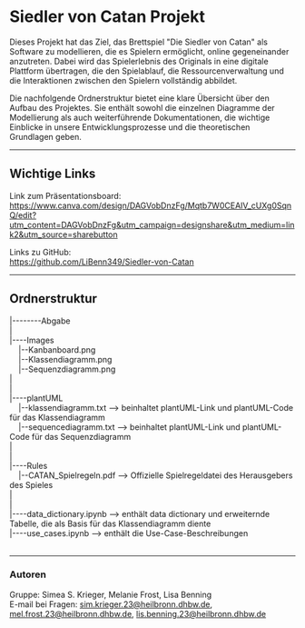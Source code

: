 # Siedler von Catan Projekt

Dieses Projekt hat das Ziel, das Brettspiel "Die Siedler von Catan" als Software zu modellieren, die es Spielern ermöglicht, online gegeneinander anzutreten. Dabei wird das Spielerlebnis des Originals in eine digitale Plattform übertragen, die den Spielablauf, die Ressourcenverwaltung und die Interaktionen zwischen den Spielern vollständig abbildet.<br>

Die nachfolgende Ordnerstruktur bietet eine klare Übersicht über den Aufbau des Projektes. Sie enthält sowohl die einzelnen Diagramme der Modellierung als auch weiterführende Dokumentationen, die wichtige Einblicke in unsere Entwicklungsprozesse und die theoretischen Grundlagen geben.

---

## Wichtige Links

Link zum Präsentationsboard:<br>
https://www.canva.com/design/DAGVobDnzFg/Mqtb7W0CEAIV_cUXg0SqnQ/edit?utm_content=DAGVobDnzFg&utm_campaign=designshare&utm_medium=link2&utm_source=sharebutton<br>

Links zu GitHub: <br>
https://github.com/LiBenn349/Siedler-von-Catan
 
---

## Ordnerstruktur

|--------Abgabe <br>
|<br>
|----Images<br>
&nbsp;&nbsp;&nbsp;&nbsp;|--Kanbanboard.png<br>
&nbsp;&nbsp;&nbsp;&nbsp;|--Klassendiagramm.png<br>
&nbsp;&nbsp;&nbsp;&nbsp;|--Sequenzdiagramm.png<br>
|<br>
|<br>
|----plantUML<br>
&nbsp;&nbsp;&nbsp;&nbsp;|--klassendiagramm.txt --> beinhaltet plantUML-Link und plantUML-Code für das Klassendiagramm<br>
&nbsp;&nbsp;&nbsp;&nbsp;|--sequencediagramm.txt --> beinhaltet plantUML-Link und plantUML-Code für das Sequenzdiagramm<br>
|<br>
|<br>
|----Rules<br>
&nbsp;&nbsp;&nbsp;&nbsp;|--CATAN_Spielregeln.pdf --> Offizielle Spielregeldatei des Herausgebers des Spieles<br>
|<br>
|<br>
|----data_dictionary.ipynb --> enthält data dictionary und erweiternde Tabelle, die als Basis für das Klassendiagramm diente<br>
|----use_cases.ipynb --> enthält die Use-Case-Beschreibungen<br>
<br>

---

### Autoren

Gruppe:  Simea S. Krieger, Melanie Frost, Lisa Benning<br>
E-mail bei Fragen: sim.krieger.23@heilbronn.dhbw.de, mel.frost.23@heilbronn.dhbw.de, lis.benning.23@heilbronn.dhbw.de
